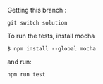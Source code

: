 Getting this branch : 

```git switch solution```

To run the tests, install mocha

```$ npm install --global mocha```

and run: 

```npm run test```
